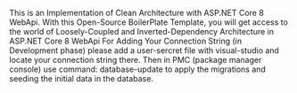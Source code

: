 This is an Implementation of Clean Architecture with ASP.NET Core 8 WebApi. With this Open-Source BoilerPlate Template, you will get access to the world of Loosely-Coupled and Inverted-Dependency Architecture in ASP.NET Core 8 WebApi
For Adding Your Connection String (in Development phase) please add a user-sercret file with visual-studio and locate your connection string there. Then in PMC (package manager console) use command: database-update to apply the migrations and seeding the initial data in the database.
